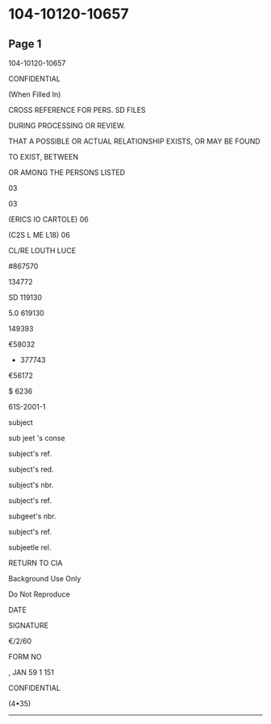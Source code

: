 # 104-10120-10657

## Page 1

104-10120-10657

CONFIDENTIAL

(When Filled In)

CROSS REFERENCE FOR PERS. SD FILES

DURING PROCESSING OR REVIEW.

THAT A POSSIBLE OR ACTUAL RELATIONSHIP EXISTS, OR MAY BE FOUND

TO EXIST, BETWEEN

OR AMONG THE PERSONS LISTED

03

03

(ERICS IO CARTOLE) 06

(C2S L ME L18) 06

CL/RE LOUTH LUCE

#867570

134772

SD 119130

5.0 619130

149393

€58032

+ 377743

€56172

$ 6236

61S-2001-1

subject

sub jeet 's conse

subject's ref.

subject's red.

subject's nbr.

subject's ref.

subgeet's nbr.

subject's ref.

subjeetle rel.

RETURN TO CIA

Background Use Only

Do Not Reproduce

DATE

SIGNATURE

€/2/60

FORM NO

, JAN 59 1 151

CONFIDENTIAL

(4•35)

---

